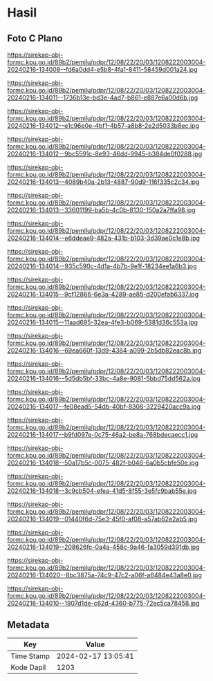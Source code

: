 # Hasil

## Foto C Plano

https://sirekap-obj-formc.kpu.go.id/89b2/pemilu/pdpr/12/08/22/20/03/1208222003004-20240216-134009--fd6a0dd4-e5b8-4fa1-8411-58459d001a24.jpg

https://sirekap-obj-formc.kpu.go.id/89b2/pemilu/pdpr/12/08/22/20/03/1208222003004-20240216-134011--1736b13e-bd3e-4ad7-b861-e887e6a00d6b.jpg

https://sirekap-obj-formc.kpu.go.id/89b2/pemilu/pdpr/12/08/22/20/03/1208222003004-20240216-134012--e1c96e0e-4bf1-4b57-a8b8-2e2d5033b8ec.jpg

https://sirekap-obj-formc.kpu.go.id/89b2/pemilu/pdpr/12/08/22/20/03/1208222003004-20240216-134012--9bc5591c-8e93-46dd-9945-b384de0f0288.jpg

https://sirekap-obj-formc.kpu.go.id/89b2/pemilu/pdpr/12/08/22/20/03/1208222003004-20240216-134013--4089b40a-2b13-4887-90d9-116f335c2c34.jpg

https://sirekap-obj-formc.kpu.go.id/89b2/pemilu/pdpr/12/08/22/20/03/1208222003004-20240216-134013--33601199-ba5b-4c0b-8130-150a2a7ffa98.jpg

https://sirekap-obj-formc.kpu.go.id/89b2/pemilu/pdpr/12/08/22/20/03/1208222003004-20240216-134014--e6ddeae9-482a-431b-b103-3d39ae0c1e8b.jpg

https://sirekap-obj-formc.kpu.go.id/89b2/pemilu/pdpr/12/08/22/20/03/1208222003004-20240216-134014--935c590c-4d1a-4b7b-9e1f-18234ee1a6b3.jpg

https://sirekap-obj-formc.kpu.go.id/89b2/pemilu/pdpr/12/08/22/20/03/1208222003004-20240216-134015--9cf12866-6e3a-4289-ae85-d200efab6337.jpg

https://sirekap-obj-formc.kpu.go.id/89b2/pemilu/pdpr/12/08/22/20/03/1208222003004-20240216-134015--11aad695-32ea-4fe3-b069-5381d36c553a.jpg

https://sirekap-obj-formc.kpu.go.id/89b2/pemilu/pdpr/12/08/22/20/03/1208222003004-20240216-134016--69ea660f-13d9-4384-a099-2b5db82eac8b.jpg

https://sirekap-obj-formc.kpu.go.id/89b2/pemilu/pdpr/12/08/22/20/03/1208222003004-20240216-134016--5d5db5bf-33bc-4a8e-9081-5bbd75dd562a.jpg

https://sirekap-obj-formc.kpu.go.id/89b2/pemilu/pdpr/12/08/22/20/03/1208222003004-20240216-134017--fe08ead5-54db-40bf-8308-3229420acc9a.jpg

https://sirekap-obj-formc.kpu.go.id/89b2/pemilu/pdpr/12/08/22/20/03/1208222003004-20240216-134017--b9fd097e-0c75-46a2-be8a-768bdecaecc1.jpg

https://sirekap-obj-formc.kpu.go.id/89b2/pemilu/pdpr/12/08/22/20/03/1208222003004-20240216-134018--50a17b5c-0075-482f-b046-6a0b5cbfe50e.jpg

https://sirekap-obj-formc.kpu.go.id/89b2/pemilu/pdpr/12/08/22/20/03/1208222003004-20240216-134018--3c9cb504-efea-41d5-8f55-3e5fc9bab55e.jpg

https://sirekap-obj-formc.kpu.go.id/89b2/pemilu/pdpr/12/08/22/20/03/1208222003004-20240216-134019--01440f6d-75e3-45f0-af08-a57ab62e2ab5.jpg

https://sirekap-obj-formc.kpu.go.id/89b2/pemilu/pdpr/12/08/22/20/03/1208222003004-20240216-134019--208626fc-0a4a-458c-9a46-fa3059d391db.jpg

https://sirekap-obj-formc.kpu.go.id/89b2/pemilu/pdpr/12/08/22/20/03/1208222003004-20240216-134020--8bc3875a-74c9-47c2-a06f-a6484e43a8e0.jpg

https://sirekap-obj-formc.kpu.go.id/89b2/pemilu/pdpr/12/08/22/20/03/1208222003004-20240216-134010--1907d1de-c62d-4360-b775-72ec5ca78458.jpg


## Metadata

| Key        | Value               |
| ---------- | ------------------- |
| Time Stamp | 2024-02-17 13:05:41 |
| Kode Dapil | 1203                |



